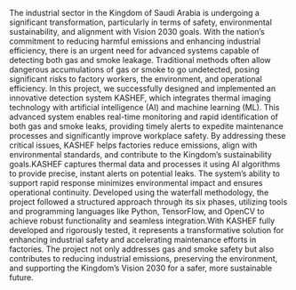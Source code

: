 
The industrial sector in the Kingdom of Saudi Arabia is undergoing a significant
transformation, particularly in terms of safety, environmental sustainability, and
alignment with Vision 2030 goals. With the nation’s commitment to reducing
harmful emissions and enhancing industrial efficiency, there is an urgent need for
advanced systems capable of detecting both gas and smoke leakage. Traditional
methods often allow dangerous accumulations of gas or smoke to go undetected,
posing significant risks to factory workers, the environment, and operational efficiency. In this project, we successfully designed and implemented an innovative
detection system KASHEF, which integrates thermal imaging technology with
artificial intelligence (AI) and machine learning (ML). This advanced system enables real-time monitoring and rapid identification of both gas and smoke leaks,
providing timely alerts to expedite maintenance processes and significantly improve workplace safety. By addressing these critical issues, KASHEF helps factories reduce emissions, align with environmental standards, and contribute to the
Kingdom’s sustainability goals.KASHEF captures thermal data and processes it
using AI algorithms to provide precise, instant alerts on potential leaks. The
system’s ability to support rapid response minimizes environmental impact and
ensures operational continuity. Developed using the waterfall methodology, the
project followed a structured approach through its six phases, utilizing tools and
programming languages like Python, TensorFlow, and OpenCV to achieve robust functionality and seamless integration.With KASHEF fully developed and
rigorously tested, it represents a transformative solution for enhancing industrial
safety and accelerating maintenance efforts in factories. The project not only
addresses gas and smoke safety but also contributes to reducing industrial emissions, preserving the environment, and supporting the Kingdom’s Vision 2030 for
a safer, more sustainable future.
